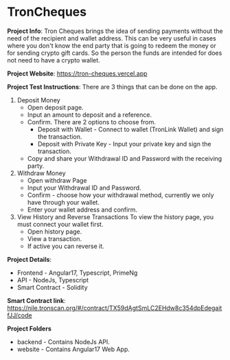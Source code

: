 # TronCheques

**Project Info**: Tron Cheques brings the idea of sending payments without the need of the recipient and wallet address. This can be very useful in cases where you don't know the end party that is going to redeem the money or for sending crypto gift cards. So the person the funds are intended for does not need to have a crypto wallet.

**Project Website**: https://tron-cheques.vercel.app

**Project Test Instructions**: 
There are 3 things that can be done on the app.
1. Deposit Money
    - Open deposit page.
    - Input an amount to deposit and a reference.
    - Confirm. There are 2 options to choose from.
        - Deposit with Wallet - Connect to wallet (TronLink Wallet) and sign the transaction.
        - Deposit with Private Key - Input your private key and sign the transaction.
    - Copy and share your Withdrawal ID and Password with the receiving party.
2. Withdraw Money
    - Open withdraw Page
    - Input your Withdrawal ID and Password.
    - Confirm - choose how your withdrawal method, currently we only have through your wallet.
    - Enter your wallet address and confirm.
3. View History and Reverse Transactions
To view the history page, you must connect your wallet first.
    - Open history page.
    - View a transaction.
    - If active you can reverse it.

**Project Details**:
- Frontend - Angular17, Typescript, PrimeNg
- API - NodeJs, Typescript
- Smart Contract - Solidity

**Smart Contract link**: https://nile.tronscan.org/#/contract/TX59dAgtSmLC2EHdw8c354dpEdegaitfJJ/code

**Project Folders**
- backend - Contains NodeJs API.
- website - Contains Angular17 Web App.